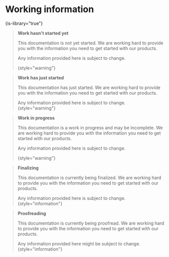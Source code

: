 # Working information
{is-library="true"}


<snippet id="snippet-work-hasnt-started">

> **Work hasn't started yet**
>
> This documentation is not yet started. We are working hard to provide you with the information you need to get started with our products.
>
> Any information provided here is subject to change.
>
> {style="warning"}

</snippet>

<snippet id="snippet-work-just-started">

> **Work has just started**
>   
> This documentation has just started. We are working hard to provide you with the information you need to get started with our products.
> 
> Any information provided here is subject to change.
> {style="warning"}

</snippet>

<snippet id="snippet-work-in-progress">

> **Work in progress**
>
> This documentation is a work in progress and may be incomplete. We are working hard to provide you with the information you need to get started with our products.
>
> Any information provided here is subject to change.
>
> {style="warning"}

</snippet>

<snippet id="snippet-finalizing">

> **Finalizing**
> 
> This documentation is currently being finalized. We are working hard to provide you with the information you need to get started with our products.
> 
> Any information provided here is subject to change.
> {style="information"}

</snippet>

<snippet id="snippet-proofreading">

> **Proofreading**
> 
> This documentation is currently being proofread. We are working hard to provide you with the information you need to get started with our products.
> 
> Any information provided here might be subject to change.
> {style="information"}

</snippet>

